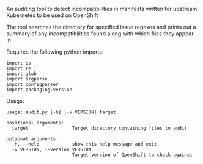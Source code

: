 An auditing tool to detect incompatibilities in manifests written for upstream Kubernetes to be used on OpenShift

The tool searches the directory for specified issue regexes and prints out a summary of any incompatibilities found along with which files they appear in

Requires the following python imports:
```
import os
import re
import glob
import argparse
import configparser
import packaging.version
```

Usage:
```
usage: audit.py [-h] [-v VERSION] target

positional arguments:
  target                Target directory containing files to audit

optional arguments:
  -h, --help            show this help message and exit
  -v VERSION, --version VERSION
                        Target version of OpenShift to check against

```
